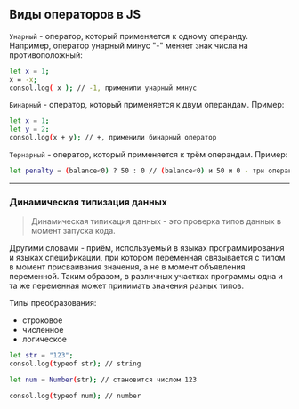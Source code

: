 ## Виды операторов в JS

`Унарный` - оператор, который применяется к одному операнду. Например, оператор унарный минус "-" меняет знак числа на противоположный:

```sh
let x = 1;
x = -x;
consol.log( x ); // -1, применили унарный минус
```

`Бинарный` - оператор, который применяется к двум операндам. Пример:

```sh
let x = 1;
let y = 2;
consol.log(x + y); // +, применили бинарный оператор
```

`Тернарный` - оператор, который применяется к трём операндам. Пример:

```sh
let penalty = (balance<0) ? 50 : 0 // (balance<0) и 50 и 0 - три операнда
```

---

### Динамическая типизация данных

> Динамическая типихация данных - это проверка типов данных в момент запуска кода.

Другими словами - приём, используемый в языках программирования и языках спецификации, при котором переменная связывается с типом в момент присваивания значения, а не в момент объявления переменной. Таким образом, в различных участках программы одна и та же переменная может принимать значения разных типов.

Типы преобразования:

- строковое
- численное
- логическое

```sh
let str = "123";
consol.log(typeof str); // string

let num = Number(str); // становится числом 123

consol.log(typeof num); // number
```
